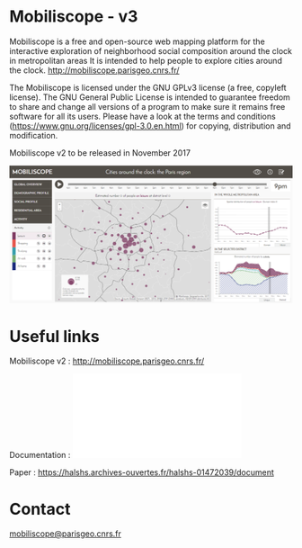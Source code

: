 # Mobiliscope - v3

Mobiliscope is a free and open-source web mapping platform for the interactive exploration of neighborhood social composition around the clock in metropolitan areas
It is intended to help people to explore cities around the clock.
http://mobiliscope.parisgeo.cnrs.fr/
 
The Mobiliscope is licensed under the GNU GPLv3 license (a free, copyleft license).
The GNU General Public License is intended to guarantee freedom to share and change all versions of a program to make sure it remains free software for all its users.
Please have a look at the terms and conditions (https://www.gnu.org/licenses/gpl-3.0.en.html) for copying, distribution and modification.

Mobiliscope v2 to be released in November 2017

![Mobiliscope v2](/img/img.png?raw=true "")

# Useful links

Mobiliscope v2 : http://mobiliscope.parisgeo.cnrs.fr/

Documentation : ![Guide utilisateur](/MOBILISCOPE_GUIDE_UTILISATEUR.pdf?raw=true "")

Paper : https://halshs.archives-ouvertes.fr/halshs-01472039/document

# Contact
mobiliscope@parisgeo.cnrs.fr
